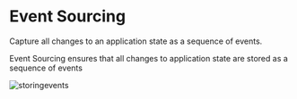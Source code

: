 # Event Sourcing
Capture all changes to an application state as a sequence of events.

Event Sourcing ensures that all changes to application state are stored as a sequence of events


![storingevents](https://user-images.githubusercontent.com/8505315/93558465-1d987800-f99b-11ea-8d7b-4c55090e4fc7.png)


